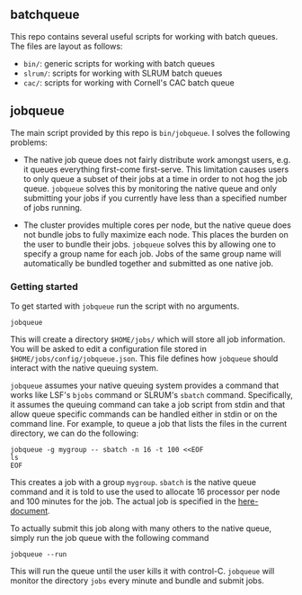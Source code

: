 batchqueue
----------

This repo contains several useful scripts for working with batch queues.
The files are layout as follows:

- `bin/`: generic scripts for working with batch queues
- `slrum/`: scripts for working with SLRUM batch queues
- `cac/`: scripts for working with Cornell's CAC batch queue

## jobqueue

The main script provided by this repo is `bin/jobqueue`. I solves the
following problems:

- The native job queue does not fairly distribute work amongst users,
  e.g. it queues everything first-come first-serve. This limitation
  causes users to only queue a subset of their jobs at a time in order
  to not hog the job queue. `jobqueue` solves this by monitoring the
  native queue and only submitting your jobs if you currently have
  less than a specified number of jobs running.

- The cluster provides multiple cores per node, but the native queue does
  not bundle jobs to fully maximize each node. This places the burden on the
  user to bundle their jobs. `jobqueue` solves this by allowing one to
  specify a group name for each job. Jobs of the same group name will
  automatically be bundled together and submitted as one native job.

### Getting started

To get started with `jobqueue` run the script with no arguments.

```
jobqueue
```

This will create a directory `$HOME/jobs/` which will store all job
information.  You will be asked to edit a configuration file stored in
`$HOME/jobs/config/jobqueue.json`. This file defines how `jobqueue` should
interact with the native queuing system.

`jobqueue` assumes your native queuing system provides a command that
works like LSF's `bjobs` command or SLRUM's `sbatch`
command. Specifically, it assumes the queuing command can take a job
script from stdin and that allow queue specific commands can be
handled either in stdin or on the command line. For example, to queue
a job that lists the files in the current directory, we can do the
following:

```
jobqueue -g mygroup -- sbatch -n 16 -t 100 <<EOF
ls
EOF
```

This creates a job with a group `mygroup`. `sbatch` is the native queue
command and it is told to use the used to allocate 16 processor per node
and 100 minutes for the job. The actual job is specified in the
[here-document](http://en.wikipedia.org/wiki/Here_document).

To actually submit this job along with many others to the native queue,
simply run the job queue with the following command

```
jobqueue --run
```

This will run the queue until the user kills it with control-C. `jobqueue`
will monitor the directory `jobs` every minute and bundle and submit jobs.
